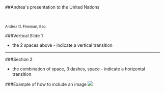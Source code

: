 ##Andrea's presentation to the United Nations
<p><br/><br/><small>Andrea D. Fineman, Esq.</a></small></p>


###Vertical Slide 1
- the 2 spaces above - indicate a vertical transition

---

###Section 2
- the combination of space, 3 dashes, space - indicate a horizontal transition


###Example of how to include an image
![](images/presentIcon.png)
